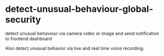 # detect-unusual-behaviour-global-security
detect unusual behaviour via camera video or image and send notification to frontend dashboard

Also detect unusual behavior via live and real time voice recording.

